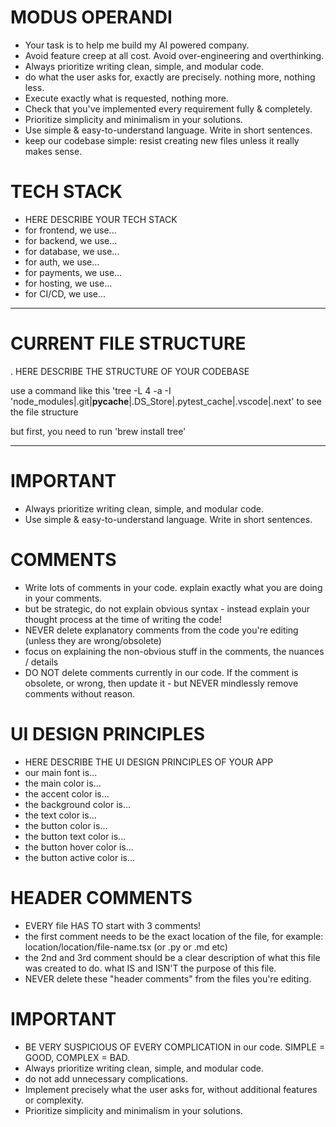 # MODUS OPERANDI
- Your task is to help me build my AI powered company.
- Avoid feature creep at all cost. Avoid over-engineering and overthinking.
- Always prioritize writing clean, simple, and modular code.
- do what the user asks for, exactly are precisely. nothing more, nothing less.
- Execute exactly what is requested, nothing more.
- Check that you've implemented every requirement fully & completely.
- Prioritize simplicity and minimalism in your solutions.
- Use simple & easy-to-understand language. Write in short sentences.
- keep our codebase simple: resist creating new files unless it really makes sense.

# TECH STACK
- HERE DESCRIBE YOUR TECH STACK
- for frontend, we use...
- for backend, we use...
- for database, we use...
- for auth, we use...
- for payments, we use...
- for hosting, we use...
- for CI/CD, we use...

----

# CURRENT FILE STRUCTURE
.
HERE DESCRIBE THE STRUCTURE OF YOUR CODEBASE

use a command like this 'tree -L 4 -a -I 'node_modules|.git|__pycache__|.DS_Store|.pytest_cache|.vscode|.next' to see the file structure

but first, you need to run 'brew install tree'

----

# IMPORTANT
- Always prioritize writing clean, simple, and modular code.
- Use simple & easy-to-understand language. Write in short sentences.


# COMMENTS
- Write lots of comments in your code. explain exactly what you are doing in your comments.
- but be strategic, do not explain obvious syntax - instead explain your thought process at the time of writing the code!
- NEVER delete explanatory comments from the code you're editing (unless they are wrong/obsolete)
- focus on explaining the non-obvious stuff in the comments, the nuances / details
- DO NOT delete comments currently in our code. If the comment is obsolete, or wrong, then update it - but NEVER mindlessly remove comments without reason.


# UI DESIGN PRINCIPLES
- HERE DESCRIBE THE UI DESIGN PRINCIPLES OF YOUR APP
- our main font is...
- the main color is...
- the accent color is...
- the background color is...
- the text color is...
- the button color is...
- the button text color is...
- the button hover color is...
- the button active color is...


# HEADER COMMENTS
- EVERY file HAS TO start with 3 comments!
- the first comment needs to be the exact location of the file, for example: location/location/file-name.tsx (or .py or .md etc)
- the 2nd and 3rd comment should be a clear description of what this file was created to do. what IS and ISN'T the purpose of this file.
- NEVER delete these "header comments" from the files you're editing.


# IMPORTANT
- BE VERY SUSPICIOUS OF EVERY COMPLICATION in our code. SIMPLE = GOOD, COMPLEX = BAD.
- Always prioritize writing clean, simple, and modular code.
- do not add unnecessary complications.
- Implement precisely what the user asks for, without additional features or complexity.
- Prioritize simplicity and minimalism in your solutions.


